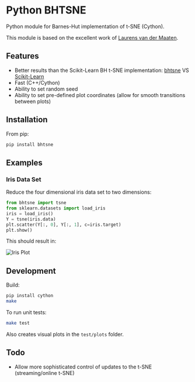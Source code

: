 # Python BHTSNE

Python module for Barnes-Hut implementation of t-SNE (Cython).

This module is based on the excellent work of [Laurens van der Maaten](https://github.com/lvdmaaten/bhtsne).

## Features

- Better results than the Scikit-Learn BH t-SNE implementation: [bhtsne](https://raw.githubusercontent.com/dominiek/python-bhtsne/master/test/plots/iris.png) VS [Scikit-Learn](https://raw.githubusercontent.com/dominiek/python-bhtsne/master/test/plots/iris_sklearn.png)
- Fast (C++/Cython)
- Ability to set random seed
- Ability to set pre-defined plot coordinates (allow for smooth transitions between plots)

## Installation

From pip:

```bash
pip install bhtsne
```

## Examples

### Iris Data Set

Reduce the four dimensional iris data set to two dimensions:

```python
from bhtsne import tsne
from sklearn.datasets import load_iris
iris = load_iris()
Y = tsne(iris.data)
plt.scatter(Y[:, 0], Y[:, 1], c=iris.target)
plt.show()
```

This should result in:

![Iris Plot](https://raw.githubusercontent.com/dominiek/python-bhtsne/master/test/plots/iris.png)

## Development

Build:

```bash
pip install cython
make
```

To run unit tests:

```bash
make test
```

Also creates visual plots in the `test/plots` folder.

## Todo

- Allow more sophisticated control of updates to the t-SNE (streaming/online t-SNE)
